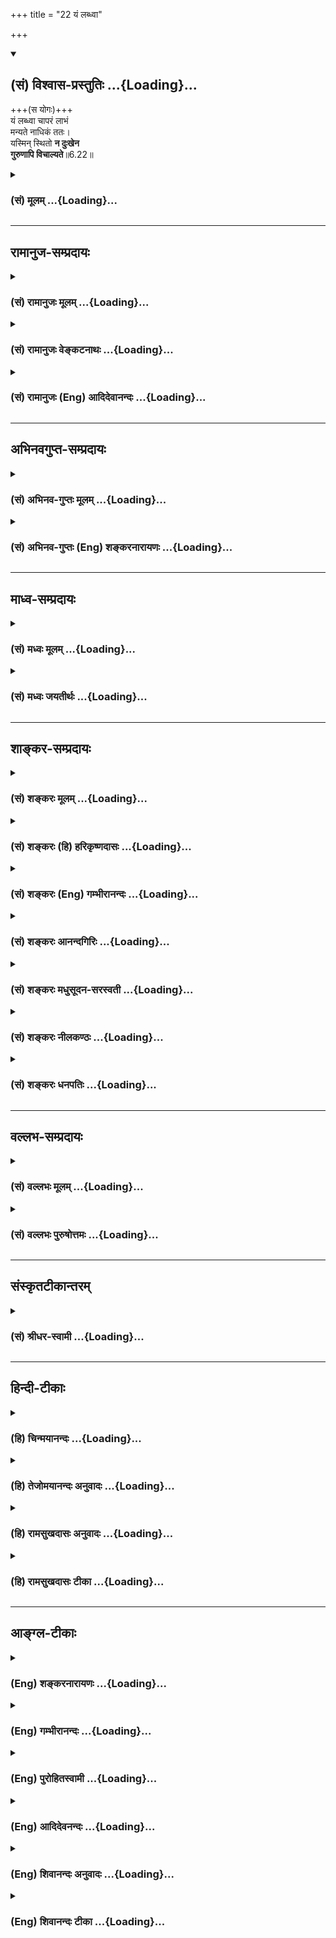 +++
title = "22 यं लब्ध्वा"

+++
<div class="js_include" newlevelforh1="2" title="(सं) विश्वास-प्रस्तुतिः" unfilled url="/mahAbhAratam/shlokashaH/06-bhIShma-parva/03-bhagavad-gItA-parva/saMskRtam/vishvAsa-prastutiH/06_Atma-saMyama-yogaH_a/22_yaM_labdhvA.md">
<details open><summary><h2>(सं) विश्वास-प्रस्तुतिः ...{Loading}...</h2></summary>

+++(स योगः)+++  
यं लब्ध्वा चापरं लाभं  
मन्यते नाधिकं ततः।  
यस्मिन् स्थितो **न दुःखेन**  
**गुरुणापि विचाल्यते**॥6.22॥
</details>
</div>
<div class="js_include collapsed" newlevelforh1="3" title="(सं) मूलम्" unfilled url="/mahAbhAratam/shlokashaH/06-bhIShma-parva/03-bhagavad-gItA-parva/saMskRtam/mUlam/06_Atma-saMyama-yogaH_a/22_yaM_labdhvA.md">
<details><summary><h3>(सं) मूलम् ...{Loading}...</h3></summary>

यं लब्ध्वा चापरं लाभं मन्यते नाधिकं ततः।  
यस्मिन्स्थितो न दुःखेन गुरुणापि विचाल्यते।।6.22।।
</details>
</div>


_________________
## रामानुज-सम्प्रदायः
<div class="js_include collapsed" newlevelforh1="3" title="(सं) रामानुजः मूलम्" unfilled url="/mahAbhAratam/shlokashaH/06-bhIShma-parva/03-bhagavad-gItA-parva/saMskRtam/rAmAnujaH/mUlam/06_Atma-saMyama-yogaH_a/22_yaM_labdhvA.md">
<details><summary><h3>(सं) रामानुजः मूलम् ...{Loading}...</h3></summary>

।।6.22।।**यं** योगं **लब्ध्वा** योगाद् विरतः तम् एव काङ्क्षमाणो **न अपरं
लाभं मन्यते यस्मिन् च** योगे **स्थितः** अविरतः अपि गुणवत्पुत्रवियोगादिना
**गुरुणा अपि दुःखेन न विचाल्यते।**

</details>
</div>
<div class="js_include collapsed" newlevelforh1="3" title="(सं) रामानुजः वेङ्कटनाथः" unfilled url="/mahAbhAratam/shlokashaH/06-bhIShma-parva/03-bhagavad-gItA-parva/saMskRtam/rAmAnujaH/venkaTanAthaH/06_Atma-saMyama-yogaH_a/22_yaM_labdhvA.md">
<details><summary><h3>(सं) रामानुजः वेङ्कटनाथः ...{Loading}...</h3></summary>

।। 6.22पुनरपि योगदशैव आदरातिरेकाय निरतिशयपुरुषार्थत्वप्रतिपादनेन
प्रपञ्च्यते यत्र इत्यादिभिः। निरुद्धं इत्यत्र
परिगृहीतत्वविनष्टत्वादिभ्रमव्युदासाय योगसेवया हेतुना सर्वत्र
निरुद्धमित्युक्तम्। सर्वतो निरुद्धमित्युक्ते प्रवृत्तस्य निवारणमात्रं
प्रतीयेतसर्वत्र इत्युक्ते तूत्तरोत्तरप्रवृत्त्यनुदयोऽपि सिध्यतीति
सप्तमीनिर्देशः। योगसेवया निरुद्धं यत्रोपरमते इत्युक्ते योगस्य
पृथगुपादानात् यच्छब्दार्थस्य योगाद्व्यतिरेकः प्रतीयेतेति
तद्व्युदासाययोगसंज्ञितम् इति वक्ष्यमाणान्वयेनयत्र योग इत्युक्तम्। यत्र
यस्मिन् काले इति परोक्तमयुक्तम् उपरितनयच्छब्दभिन्नार्थत्वप्रसङ्गात्
प्रतिनिर्देशस्थयोगशब्दानन्वयाच्चेति भावः। यत्रोपरमते इत्यत्र यतो
विच्छिद्यत इति भ्रमापाकरणायाहअतिशयितेति। यत्र सिद्धेऽन्यत उपरमत
इत्यध्याहारेण योजना न युक्ता तथा सतिनिरुद्धं इत्यनेन पुनरुक्तिश्च
स्यात्। उपसर्गाणां च नानार्थत्वादयमेवातिशयितार्थ उपपन्नः।
आसक्तिप्रतिपादनद्वारा तात्पर्येण वायमर्थः सिध्यतीति भावः। यत्र
चैवेत्येवकारस्य यथाक्रमान्वये प्रयोजनाभावात् उचितान्वयप्रदर्शनाय
आत्मन्येव तुष्यतीत्युक्तम्। अन्यनिरपेक्षमित्यवधारणतोषशब्दाभ्यां
अर्थसिद्धोक्तिः। यद्वाआत्मानं पश्यंस्तुष्यति इत्येतावतैव विवक्षितसिद्धौ
पुनरात्मनीति निर्देशः तदन्यव्युदासार्थ इत्यभिप्रायः। आत्मनि
परमात्मानमिति योजना तु जीवयोगविषयत्वादिहासङ्गता।
अतीन्द्रियमित्युक्तत्वात् परिशेषात् औचित्याच्चबुद्धिग्राह्यम् इत्यत्र
बुद्धिं विशिनष्टि आत्मबुद्ध्येकेति। आत्यन्तिकं
पुनर्दुःखसम्भेदरहितमित्यर्थः। यदेवंविधं सुखं तद्यत्र वेत्तीत्यन्वयः।
यद्वा यत्तदिति पिण्डितं प्रसिद्ध्यतिशयार्थं तदित्येवार्थः। केचित्तु
यत्तच्छब्दान्वयप्रकारमजानन्तःसुखमात्यन्तिकं यत्र इति पठन्तिवेत्ति यत्र
इति यत्रशब्दः पूर्वोत्तरवाक्यसाधारणतया मध्ये प्रयुक्तः।
वेत्तीत्यस्यापवर्गदशानुभाव्यसुखप्रतिसन्धानपरत्वव्युदासाय
योगरूपापारोक्ष्याभिप्रायेणअनुभवतीत्युक्तम्। आत्मनि तुष्यति इति
पूर्वमितरसुखनिरपेक्षत्वपरम्। सुखमात्यन्तिकम् इत्यादिकं तु
स्वरूपसुखानुभवपरमित्यपौनरुक्त्यम्। सुखातिरेकेणेति उक्त एवाचलनहेतुरुचित
इति भावः। प्रामाणिकार्थान्न चलतीति वा सम्यक् चलतीति वा निर्वहणं मन्दम्।
योगदशायां च सुखातिरेकेण स्वरसतस्तदवस्थयैव
चिरतरावस्थानाभिधानमुचितमपेक्षितं चेत्यभिप्रायेणतत्त्वतः
इत्यस्यतद्भावादिति प्रतिपदमुक्तम्। इतरविषयनिरोधनैरपेक्ष्येयत्र इति
श्लोकेनोक्ते। तत आत्मस्वरूपसुखानुभवस्तस्य स्वरसवाहितया दुर्विच्छेदत्वं
चसुखम् इति श्लोकेनाभिहिते। अथयं लब्ध्वा इति श्लोकेन योगविरतिकालेष्वपि
तस्यैवाभिलाषपदत्वाद्बाह्यसुखाभिलाषेण दुःखेन चानास्कन्दनमुच्यत इति
विभागज्ञापनाभिप्रायेणयोगाद्विरत इत्यादिकमुक्तम्। योगदशायां तु
लाभान्तरप्रतिसन्धानमेव नास्तीति भावः। गुरुणापि
इत्युक्तगौरवव्यञ्जनायगुणवत्पुत्रवियोगादिनेत्युक्तम्। पुत्रजन्मविपत्तिभ्यां
न परं सुखदुःखयोः इति ह्याहुः। न विचाल्यते योगप्रतिकूलमवसादं न
गच्छतीत्यर्थः। दुःखसंयोगस्य वियोगस्तस्यासम्बन्धः अभाव इत्यर्थः। स च
भावान्तरमिति ज्ञापनायाह दुःखसंयोगप्रत्यनीकाकारमिति। दुःखसंयोगस्य वियोगो
यत्रेति व्यधिकरणबहुव्रीहौ फलितोक्तिरियम्। अथवा वियोगशब्दोऽत्र
वियुज्यतेऽनेनेति करणार्थघञन्तो वियोगहेतुपर इति भावः। निर्विण्णचेतसेति
पदच्छेदे संसारे तापत्रयेष्वेवेत्यध्याहारः स्यात् तत्तु सप्रयोजने
योजनान्तरे सम्भवति न युक्तम् तस्मादनिर्निण्णचेतसेति पदच्छेदः।
निश्चयशब्दोऽपि तेनैव हेतुसमर्पणेनान्वितः न तुयोक्तव्यः इत्यनेन
निरर्थकान्वयप्रसङ्गात्। अनिर्विण्णत्वहेतुश्च निश्चयः
पूर्वोक्तनिरतिशयपुरुषार्थत्वेनैव स्यात् तदेतदखिलमभिसन्धायाह स
एवमिति। एवंरूपो निरतिशयपुरुषार्थरूप इत्यर्थः। योक्तव्यः इत्युक्तत्वात्
आरम्भोपकारकत्वद्योतनायआरम्भदशायामित्युक्तम्। मनसा क्लिश्यमानस्तु समाधानं
च कामयेत्। अनिर्वेदं मुनिर्गच्छन् कुर्यादेवात्मनो हितम्। इति
ह्युच्यते।। अतो विरक्त्युपयुक्तो निर्वेदोऽन्यः अयं त्वन्यादृश
इतिहृष्टचेतसेत्युक्तम्। योक्तव्यः कर्तव्य इत्यर्थः।

</details>
</div>
<div class="js_include collapsed" newlevelforh1="3" title="(सं) रामानुजः (Eng) आदिदेवानन्दः" unfilled url="/mahAbhAratam/shlokashaH/06-bhIShma-parva/03-bhagavad-gItA-parva/saMskRtam/rAmAnujaH/english/AdidevAnandaH/06_Atma-saMyama-yogaH_a/22_yaM_labdhvA.md">
<details><summary><h3>(सं) रामानुजः (Eng) आदिदेवानन्दः ...{Loading}...</h3></summary>

6.20 - 6.23 Where, through the practice of Yoga, the mind, which is subdued everywhere by such practice, 'rejoices', i.e., rejoices in surpassing felicity; and where, perceiving through Yoga 'the self
(Atman)' by 'the mind (Atman)' one is delighted by the self and indifferent to all other objects; and where, through Yoga, one 'knows',
i.e., experiences that infinite happiness which can be grasped only by the 'intellect' contemplating on the self, but is beyond the grasp of the senses; where, remaining in that Yoga, one does not 'swerve from that state,' because of the overwhelming happiness that state confers;
having gained which, he desires for it alone, even when he is awakened from Yoga, and does not hold anything else as a gain; where one is not moved even by 'the heaviest sorrow' caused by any berevaement like that of a virtuous son - let him know that disunion from all union with pain,
i.e., which forms the opposite of union with pain, is called by the term Yoga. This Yoga must be practised with the determination of its nature as such from the beginning with a mind free from despondency, i.e., with zestful exaltation.

</details>
</div>


_________________
## अभिनवगुप्त-सम्प्रदायः
<div class="js_include collapsed" newlevelforh1="3" title="(सं) अभिनव-गुप्तः मूलम्" unfilled url="/mahAbhAratam/shlokashaH/06-bhIShma-parva/03-bhagavad-gItA-parva/saMskRtam/abhinava-guptaH/mUlam/06_Atma-saMyama-yogaH_a/22_yaM_labdhvA.md">
<details><summary><h3>(सं) अभिनव-गुप्तः मूलम् ...{Loading}...</h3></summary>
<div class="js_include" includetitle="false" newlevelforh1="2" unfilled="" url="/mahAbhAratam/shlokashaH/06-bhIShma-parva/02-bhagavad-gItA-parva/saMskRtam/abhinava-guptaH/mUlam/06_Atma-saMyama-yogaH_a/23_taM_vidyAd.md"></div>
</details>
</div>
<div class="js_include collapsed" newlevelforh1="3" title="(सं) अभिनव-गुप्तः (Eng) शङ्करनारायणः" unfilled url="/mahAbhAratam/shlokashaH/06-bhIShma-parva/03-bhagavad-gItA-parva/saMskRtam/abhinava-guptaH/english/shankaranArAyaNaH/06_Atma-saMyama-yogaH_a/22_yaM_labdhvA.md">
<details><summary><h3>(सं) अभिनव-गुप्तः (Eng) शङ्करनारायणः ...{Loading}...</h3></summary>

6.20 See Comment under 6.23

</details>
</div>


_________________
## माध्व-सम्प्रदायः
<div class="js_include collapsed" newlevelforh1="3" title="(सं) मध्वः मूलम्" unfilled url="/mahAbhAratam/shlokashaH/06-bhIShma-parva/03-bhagavad-gItA-parva/saMskRtam/madhvaH/mUlam/06_Atma-saMyama-yogaH_a/22_yaM_labdhvA.md">
<details><summary><h3>(सं) मध्वः मूलम् ...{Loading}...</h3></summary>

।।6.21 6.22।। तत्त्वतो भगवद्रूपत्वात्।

</details>
</div>
<div class="js_include collapsed" newlevelforh1="3" title="(सं) मध्वः जयतीर्थः" unfilled url="/mahAbhAratam/shlokashaH/06-bhIShma-parva/03-bhagavad-gItA-parva/saMskRtam/madhvaH/jayatIrthaH/06_Atma-saMyama-yogaH_a/22_yaM_labdhvA.md">
<details><summary><h3>(सं) मध्वः जयतीर्थः ...{Loading}...</h3></summary>

।।6.21 6.22।। तत्त्वतस्तद्भावात् ब्रह्मत्वादिति प्रमाणविरुद्धं व्याख्यानं
व्यावर्तयितुमाह **तत्त्वत** इति।

</details>
</div>


_________________
## शाङ्कर-सम्प्रदायः
<div class="js_include collapsed" newlevelforh1="3" title="(सं) शङ्करः मूलम्" unfilled url="/mahAbhAratam/shlokashaH/06-bhIShma-parva/03-bhagavad-gItA-parva/saMskRtam/shankaraH/mUlam/06_Atma-saMyama-yogaH_a/22_yaM_labdhvA.md">
<details><summary><h3>(सं) शङ्करः मूलम् ...{Loading}...</h3></summary>

।।6.22।। **यं लब्ध्वा**यम् आत्मलाभं लब्ध्वा प्राप्य **च अपरम्** अन्यत्
लाभं लाभान्तरं **ततः अधिकम्** अस्तीति न **मन्यते** न चिन्तयति। किञ्च
यस्मिन् आत्मतत्त्वे **स्थितः दुःखेन** शस्त्रनिपातादिलक्षणेन **गुरुणा**
महता **अपि न विचाल्यते**।।  
  
यत्रोपरमते (गीता 6।20) इत्याद्यारभ्य यावद्भिः विशेषणैः विशिष्ट
आत्मावस्थाविशेषः योग उक्तः

</details>
</div>
<div class="js_include collapsed" newlevelforh1="3" title="(सं) शङ्करः (हि) हरिकृष्णदासः" unfilled url="/mahAbhAratam/shlokashaH/06-bhIShma-parva/03-bhagavad-gItA-parva/saMskRtam/shankaraH/hindI/harikRShNadAsaH/06_Atma-saMyama-yogaH_a/22_yaM_labdhvA.md">
<details><summary><h3>(सं) शङ्करः (हि) हरिकृष्णदासः ...{Loading}...</h3></summary>

।।6.22।। तथा जिस आत्मप्राप्तिरूप लाभको प्राप्त होकर उससे अधिक कोई दूसरा
लाभ है ऐसा नहीं मानता दूसरे लाभको स्मरण भी नहीं करता। एवं जिस
आत्मतत्त्वमें स्थित हुआ योगी शस्त्राघात आदि बड़े भारी दुःखोंद्वारा भी
विचलित नहीं किया जा सकता।

</details>
</div>
<div class="js_include collapsed" newlevelforh1="3" title="(सं) शङ्करः (Eng) गम्भीरानन्दः" unfilled url="/mahAbhAratam/shlokashaH/06-bhIShma-parva/03-bhagavad-gItA-parva/saMskRtam/shankaraH/english/gambhIrAnandaH/06_Atma-saMyama-yogaH_a/22_yaM_labdhvA.md">
<details><summary><h3>(सं) शङ्करः (Eng) गम्भीरानन्दः ...{Loading}...</h3></summary>

6.22 Labdhva, obtaining; yam, which-by aciring which Self-attainment; na
manyate, one does not think; that there is aparam, any other; labham,
acisition; tatah adhikam, superior to that; and also, sthitah,being
established; yasmin, in which Reality of the Self; na vicalyate, one is
not perturbed; api, even; guruna, by great; duhkhena, sorrow, as may be
caused by being struck with weapons, etc.-. The yoga that has been
spoken of as a particular state of the Self, distinguished by its
characterisics in the verses beginning with 'At the time when the mind
gets withdrawn,' (20) etc.-

</details>
</div>
<div class="js_include collapsed" newlevelforh1="3" title="(सं) शङ्करः आनन्दगिरिः" unfilled url="/mahAbhAratam/shlokashaH/06-bhIShma-parva/03-bhagavad-gItA-parva/saMskRtam/shankaraH/AnandagiriH/06_Atma-saMyama-yogaH_a/22_yaM_labdhvA.md">
<details><summary><h3>(सं) शङ्करः आनन्दगिरिः ...{Loading}...</h3></summary>

।।6.22।। प्रकारान्तरेण प्रकृतं योगं विशिनष्टि **किञ्चेति।** आत्मलाभान्न
परं विद्यत इति स्मृत्वा व्याचष्टे **यमात्मलाभमिति।** लाभान्तरं
पुरुषार्थभूतं ततस्तस्मादात्मलाभादिति यावत्। तं विद्यादित्युत्तरत्र
संबन्धः। यस्मिन्नित्याद्यवतारयति **किञ्चेति।** अपरिपक्वयोगो यथा दर्शितेन
दुःखेन प्रच्याव्यते न चैवं विचाल्यते यस्मिन्स्थितो योगी तं योगं
विद्यादिति पूर्ववत्।

</details>
</div>
<div class="js_include collapsed" newlevelforh1="3" title="(सं) शङ्करः मधुसूदन-सरस्वती" unfilled url="/mahAbhAratam/shlokashaH/06-bhIShma-parva/03-bhagavad-gItA-parva/saMskRtam/shankaraH/madhusUdana-sarasvatI/06_Atma-saMyama-yogaH_a/22_yaM_labdhvA.md">
<details><summary><h3>(सं) शङ्करः मधुसूदन-सरस्वती ...{Loading}...</h3></summary>

।।6.22।। यत्र न चैवायं स्थितश्चलति तत्त्वतः इत्युक्तमुपपादयति यं च
निरतिशयात्मकसुखव्यञ्जकं निर्वृत्तिकचित्तावस्थाविशेषं लबध्वा
संतताभ्यासपरिपाकेन संपाद्यापरं लाभं ततोऽधिकं न मन्यतेकृतं कृत्यं
प्राप्तं प्रापणीयमित्यात्मलाभान्न परं विद्यते इति स्मृतेः। एवं
विषयभोगवासनया समाधेर्विचलनं नास्तीत्युक्त्वा
शीतवातमशकाद्युपद्रवनिवारणार्थमपि तन्नास्तीत्याह यस्मिन्परमात्मसुखमये
निर्वृत्तिकचित्तावस्थाविशेषे स्थितो योगी गुरुणा महता
शास्त्रनिपातादिनिमित्तेन महतापि दुःखेन न विचाल्यते किमुत
क्षुद्रेणेत्यर्थः।

</details>
</div>
<div class="js_include collapsed" newlevelforh1="3" title="(सं) शङ्करः नीलकण्ठः" unfilled url="/mahAbhAratam/shlokashaH/06-bhIShma-parva/03-bhagavad-gItA-parva/saMskRtam/shankaraH/nIlakaNThaH/06_Atma-saMyama-yogaH_a/22_yaM_labdhvA.md">
<details><summary><h3>(सं) शङ्करः नीलकण्ठः ...{Loading}...</h3></summary>

।।6.22।। दुःखेन शस्त्रपातादिलक्षणेन। गुरुणा महता।

</details>
</div>
<div class="js_include collapsed" newlevelforh1="3" title="(सं) शङ्करः धनपतिः" unfilled url="/mahAbhAratam/shlokashaH/06-bhIShma-parva/03-bhagavad-gItA-parva/saMskRtam/shankaraH/dhanapatiH/06_Atma-saMyama-yogaH_a/22_yaM_labdhvA.md">
<details><summary><h3>(सं) शङ्करः धनपतिः ...{Loading}...</h3></summary>

।।6.22।। किंच यमात्मलाभं लब्ध्वा च ततोऽधिकमन्यल्लाभान्तरमस्तीति न मन्यते।
किंच यस्मिन्नात्मत्त्वे स्थितो गुरुणापि दुःखेन शस्त्रनिपातादिलक्षणेन न
विचाल्यते। यत्तु गुरुणा बृहस्पतिनापि दुःखेनातिप्रयासेनापि न विचाल्यते न
ततः परिभ्रष्टः क्रियत इति तदुपेक्ष्यम्। क्लिष्ट
कल्पनयाऽप्रसक्तप्रतिषेधस्यानुचितत्वात्।

</details>
</div>


_________________
## वल्लभ-सम्प्रदायः
<div class="js_include collapsed" newlevelforh1="3" title="(सं) वल्लभः मूलम्" unfilled url="/mahAbhAratam/shlokashaH/06-bhIShma-parva/03-bhagavad-gItA-parva/saMskRtam/vallabhaH/mUlam/06_Atma-saMyama-yogaH_a/22_yaM_labdhvA.md">
<details><summary><h3>(सं) वल्लभः मूलम् ...{Loading}...</h3></summary>

।।6.22 6.25।। तदेव विशिनष्टि यं लब्ध्वेति।
एतेनेष्टप्राप्त्यनिष्टनिवृत्तिफलको योगः समन्वितःतं विद्यात् ৷৷.
योगसंज्ञितं दुःखसंयोगेन वियोग एव योग इति विरुद्धलक्षणया उच्यते।
यस्मादेवं महाफलो योगस्तस्मात्स एव यत्नोऽभ्यसनीयः इत्याह सार्धेन। स
निश्चयेनेति यत्नेन।

</details>
</div>
<div class="js_include collapsed" newlevelforh1="3" title="(सं) वल्लभः पुरुषोत्तमः" unfilled url="/mahAbhAratam/shlokashaH/06-bhIShma-parva/03-bhagavad-gItA-parva/saMskRtam/vallabhaH/puruShottamaH/06_Atma-saMyama-yogaH_a/22_yaM_labdhvA.md">
<details><summary><h3>(सं) वल्लभः पुरुषोत्तमः ...{Loading}...</h3></summary>

  
  
।।6.22।। ननु तत्र स्थितस्य चलनाभावः कथं इत्यपेक्षायामाह यं लब्ध्वेति। यं
सुखं लब्ध्वाततोऽधिकमपरं लाभं न मन्यते तत उत्तमत्वाभावात्। यस्मिन् स्थितो
गुरुणाऽपि दुःखेन अधिकरणात्मकविप्रयोगादिना न विचाल्यते।  
  

</details>
</div>


_________________
## संस्कृतटीकान्तरम्
<div class="js_include collapsed" newlevelforh1="3" title="(सं) श्रीधर-स्वामी" unfilled url="/mahAbhAratam/shlokashaH/06-bhIShma-parva/03-bhagavad-gItA-parva/saMskRtam/shrIdhara-svAmI/06_Atma-saMyama-yogaH_a/22_yaM_labdhvA.md">
<details><summary><h3>(सं) श्रीधर-स्वामी ...{Loading}...</h3></summary>

।।6.22।। अचलत्वमेवोपपादयति **यमिति।** यमात्मसुखरूपलाभं लब्ध्वा
ततोऽधिकमपरं लाभं न मन्यते न चिन्तयति तस्यैव निरतिशयसुखत्वात् यस्मिंश्च
स्थितो महतापि शीतोष्णादिदुःखेन न विचाल्यते नाभिभूयते।
एतेनेष्टनिवृत्तिफलेनापि योगलक्षणमुक्तं द्रष्टव्यम्।

</details>
</div>


_________________
## हिन्दी-टीकाः
<div class="js_include collapsed" newlevelforh1="3" title="(हि) चिन्मयानन्दः" unfilled url="/mahAbhAratam/shlokashaH/06-bhIShma-parva/03-bhagavad-gItA-parva/hindI/chinmayAnandaH/06_Atma-saMyama-yogaH_a/22_yaM_labdhvA.md">
<details><summary><h3>(हि) चिन्मयानन्दः ...{Loading}...</h3></summary>

।।6.22।। No commentary.  
  

</details>
</div>
<div class="js_include collapsed" newlevelforh1="3" title="(हि) तेजोमयानन्दः अनुवादः" unfilled url="/mahAbhAratam/shlokashaH/06-bhIShma-parva/03-bhagavad-gItA-parva/hindI/tejomayAnandaH/anuvAdaH/06_Atma-saMyama-yogaH_a/22_yaM_labdhvA.md">
<details><summary><h3>(हि) तेजोमयानन्दः अनुवादः ...{Loading}...</h3></summary>

।।6.22।। जिस लाभकी प्राप्ति होनेपर उससे अधिक कोई दूसरा लाभ उसके माननेमें
भी नहीं आता और जिसमें स्थित होनेपर वह बड़े भारी दु:ख से भी विचलित नहीं
होता है।।

</details>
</div>
<div class="js_include collapsed" newlevelforh1="3" title="(हि) रामसुखदासः अनुवादः" unfilled url="/mahAbhAratam/shlokashaH/06-bhIShma-parva/03-bhagavad-gItA-parva/hindI/rAmasukhadAsaH/anuvAdaH/06_Atma-saMyama-yogaH_a/22_yaM_labdhvA.md">
<details><summary><h3>(हि) रामसुखदासः अनुवादः ...{Loading}...</h3></summary>

।।6.22।। जिस लाभकी प्राप्ति होनेपर उससे अधिक कोई दूसरा लाभ उसके माननेमें
भी नहीं आता और जिसमें स्थित होनेपर वह बड़े भारी दुःखसे भी विचलित नहीं
किया जा सकता।

</details>
</div>
<div class="js_include collapsed" newlevelforh1="3" title="(हि) रामसुखदासः टीका" unfilled url="/mahAbhAratam/shlokashaH/06-bhIShma-parva/03-bhagavad-gItA-parva/hindI/rAmasukhadAsaH/TIkA/06_Atma-saMyama-yogaH_a/22_yaM_labdhvA.md">
<details><summary><h3>(हि) रामसुखदासः टीका ...{Loading}...</h3></summary>

।।6.22।।***व्याख्या--*'यं लब्ध्वा चापरं लाभं मन्यते नाधिकं
ततः'--**मनुष्यको जो सुख प्राप्त है, उससे अधिक सुख दीखता है तो वह उसके
लोभमें आकर विचलित हो जाता है। जैसे, किसीको एक घंटेके सौ रुपये मिलते हैं।
अगर उतने ही समयमें दूसरी जगह हजार रुपये मिलते हों, तो वह सौ रुपयोंकी
स्थितिसे विचलित हो जायगा और हजार रूपयोंकी स्थितिमें चला जायगा। निद्रा,
आलस्य और प्रमादका तामस सुख प्राप्त होनेपर भी जब विषयजन्य सुख ज्यादा
अच्छा लगता है, उसमें अधिक सुख मालूम देता है, तब मनुष्य तामस सुखको छोड़कर
विषयजन्य सुखकी तरफ लपककर चला जाता है। ऐसे ही जब वह विषयजन्य सुखसे ऊँचा
उठता है, तब वह सात्त्विक सुखके लिये विचलित हो जाता है और जब सात्त्विक
सुखसे भी ऊँचा उठता है, तब वह आत्यन्तिक सुखके लिये विचलित हो जाता है।
परन्तु जब आत्यन्तिक सुख प्राप्त हो जाता है, तो फिर वह उससे विचलित नहीं
होता; क्योंकि आत्यन्तिक सुखसे बढ़कर दूसरा कोई सुख, कोई लाभ है ही नहीं।
आत्यन्तिक सुखमें सुखकी हद हो जाती है। ध्यानयोगीको जब ऐसा सुख मिल जाता
है, तो फिर वह इस सुखसे विचलित हो ही कैसे सकता है;

</details>
</div>


_________________
## आङ्ग्ल-टीकाः
<div class="js_include collapsed" newlevelforh1="3" title="(Eng) शङ्करनारायणः" unfilled url="/mahAbhAratam/shlokashaH/06-bhIShma-parva/03-bhagavad-gItA-parva/english/shankaranArAyaNaH/06_Atma-saMyama-yogaH_a/22_yaM_labdhvA.md">
<details><summary><h3>(Eng) शङ्करनारायणः ...{Loading}...</h3></summary>

6.22. And having attained Which, he does not think of any other gain as superior to That; being established in Which he is not shaken much by misery, however powerful that may be;

</details>
</div>
<div class="js_include collapsed" newlevelforh1="3" title="(Eng) गम्भीरानन्दः" unfilled url="/mahAbhAratam/shlokashaH/06-bhIShma-parva/03-bhagavad-gItA-parva/english/gambhIrAnandaH/06_Atma-saMyama-yogaH_a/22_yaM_labdhvA.md">
<details><summary><h3>(Eng) गम्भीरानन्दः ...{Loading}...</h3></summary>

6.22 Obtaining which one does not think of any other acisition to be superior to that, and being established in which one is not perturbed even by great sorrow;

</details>
</div>
<div class="js_include collapsed" newlevelforh1="3" title="(Eng) पुरोहितस्वामी" unfilled url="/mahAbhAratam/shlokashaH/06-bhIShma-parva/03-bhagavad-gItA-parva/english/purohitasvAmI/06_Atma-saMyama-yogaH_a/22_yaM_labdhvA.md">
<details><summary><h3>(Eng) पुरोहितस्वामी ...{Loading}...</h3></summary>

6.22 Finding That, he will realise that there is no possession so precious. And when once established here, no calamity can disturb him.

</details>
</div>
<div class="js_include collapsed" newlevelforh1="3" title="(Eng) आदिदेवनन्दः" unfilled url="/mahAbhAratam/shlokashaH/06-bhIShma-parva/03-bhagavad-gItA-parva/english/AdidevanandaH/06_Atma-saMyama-yogaH_a/22_yaM_labdhvA.md">
<details><summary><h3>(Eng) आदिदेवनन्दः ...{Loading}...</h3></summary>

6.22 Which, having gained, one holds there is no greater gain beyond it;
wherein established, one is not moved even by the heaviest sorrow -

</details>
</div>
<div class="js_include collapsed" newlevelforh1="3" title="(Eng) शिवानन्दः अनुवादः" unfilled url="/mahAbhAratam/shlokashaH/06-bhIShma-parva/03-bhagavad-gItA-parva/english/shivAnandaH/anuvAdaH/06_Atma-saMyama-yogaH_a/22_yaM_labdhvA.md">
<details><summary><h3>(Eng) शिवानन्दः अनुवादः ...{Loading}...</h3></summary>

6.22 Which, having obtained, he thinks there is no other gain superior to it; wherein estabished, he is not moved even by heavy sorrow.

</details>
</div>
<div class="js_include collapsed" newlevelforh1="3" title="(Eng) शिवानन्दः टीका" unfilled url="/mahAbhAratam/shlokashaH/06-bhIShma-parva/03-bhagavad-gItA-parva/english/shivAnandaH/TIkA/06_Atma-saMyama-yogaH_a/22_yaM_labdhvA.md">
<details><summary><h3>(Eng) शिवानन्दः टीका ...{Loading}...</h3></summary>

6.22 यम् which; लब्ध्वा having obtained; च and; अपरम् other; लाभम् gain;
मन्यते thinks; न not; अधिकम् greater; ततः than that; यस्मिन् in which;
स्थितः established; न not; दुःखेन by sorrow; गुरुणा (by) heavy; अपि
even; विचाल्यते is moved.Commentary Which the gain or the realisation of the Self or the immortal Soul.Wherein in the allblissful Self which is free from delusion and sorrow. The Self is allfull and selfcontained.
All the desires are fulfilled when one attains Selfrealisation. That is the reason why the Lord says There is no other acisition superior to Selfrealisation. If one gets himself established in the Supreme Self within; he cannot be shaken every by heavy sorrow and pain; because he is mindless and he is identifying himself with the sorrowless and painless Brahman. One can experience pain and sorrow when he identifies himself with the body and the mind. If there is no mind there cannot be any pain. When one is under chloroform he feels no pian even when his hand is amputated; because the mind is withdrawn from the body.

</details>
</div>
